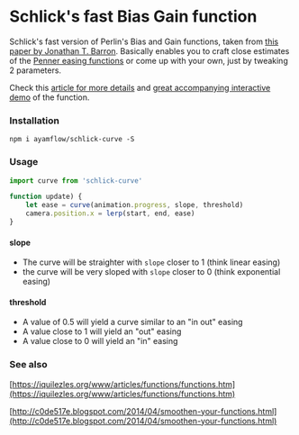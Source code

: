 # Schlick's fast Bias Gain function

Schlick's fast version of Perlin's Bias and Gain functions, taken from [this paper by Jonathan T. Barron](https://arxiv.org/pdf/2010.09714.pdf).
Basically enables you to craft close estimates of the [Penner easing functions](https://easings.net/) or come up with your own, just by tweaking 2 parameters.

Check this [article for more details](https://blog.demofox.org/2012/09/24/bias-and-gain-are-your-friend/) and [great accompanying interactive demo](http://demofox.org/biasgain.html) of the function.

### Installation
```
npm i ayamflow/schlick-curve -S
```

### Usage
```js
import curve from 'schlick-curve'

function update) {
    let ease = curve(animation.progress, slope, threshold)
    camera.position.x = lerp(start, end, ease)
}
```
#### slope
- The curve will be straighter with `slope` closer to 1 (think linear easing)
- the curve will be very sloped with `slope` closer to 0 (think exponential easing)
#### threshold
- A value of 0.5 will yield a curve similar to an "in out" easing
- A value close to 1 will yield an "out" easing
- A value close to 0 will yield an "in" easing

### See also

[https://iquilezles.org/www/articles/functions/functions.htm](https://iquilezles.org/www/articles/functions/functions.htm)

[http://c0de517e.blogspot.com/2014/04/smoothen-your-functions.html](http://c0de517e.blogspot.com/2014/04/smoothen-your-functions.html)